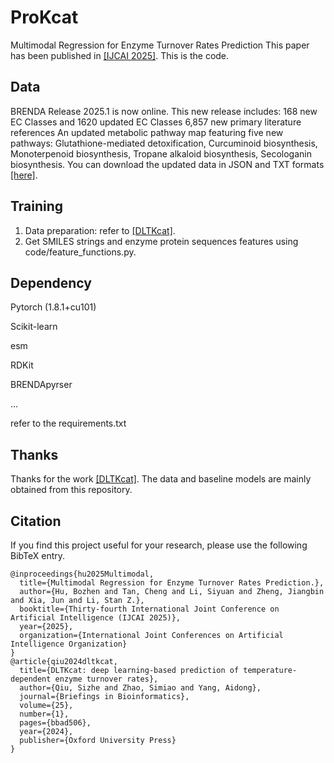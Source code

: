 # ProKcat
Multimodal Regression for Enzyme Turnover Rates Prediction
This paper has been published in [[IJCAI 2025]](https://2025.ijcai.org/). This is the code.

## Data
BRENDA Release 2025.1 is now online.
This new release includes:
168 new EC Classes and 1620 updated EC Classes
6,857 new primary literature references
An updated metabolic pathway map featuring five new pathways: Glutathione-mediated detoxification, Curcuminoid biosynthesis, Monoterpenoid biosynthesis, Tropane alkaloid biosynthesis, Secologanin biosynthesis.
You can download the updated data in JSON and TXT formats [[here]](https://www.brenda-enzymes.org/download.php).

## Training
1. Data preparation: refer to [[DLTKcat]](https://github.com/SizheQiu/DLTKcat).
2. Get SMILES strings and enzyme protein sequences features using code/feature_functions.py.

## Dependency
Pytorch (1.8.1+cu101)

Scikit-learn

esm

RDKit

BRENDApyrser

...

refer to the requirements.txt


## Thanks
Thanks for the work [[DLTKcat]](https://github.com/SizheQiu/DLTKcat). The data and baseline models are mainly obtained from this repository.

## Citation
If you find this project useful for your research, please use the following BibTeX entry.

```
@inproceedings{hu2025Multimodal,
  title={Multimodal Regression for Enzyme Turnover Rates Prediction.},
  author={Hu, Bozhen and Tan, Cheng and Li, Siyuan and Zheng, Jiangbin and Xia, Jun and Li, Stan Z.},
  booktitle={Thirty-fourth International Joint Conference on Artificial Intelligence (IJCAI 2025)},
  year={2025},
  organization={International Joint Conferences on Artificial Intelligence Organization}
}
@article{qiu2024dltkcat,
  title={DLTKcat: deep learning-based prediction of temperature-dependent enzyme turnover rates},
  author={Qiu, Sizhe and Zhao, Simiao and Yang, Aidong},
  journal={Briefings in Bioinformatics},
  volume={25},
  number={1},
  pages={bbad506},
  year={2024},
  publisher={Oxford University Press}
}
```

